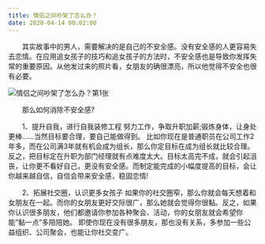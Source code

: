 ```yaml
---
title: 情侣之间吵架了怎么办？
date: 2020-04-14 00:02:00
---
```




　　其实故事中的男人，需要解决的是自己的不安全感。没有安全感的人更容易失去恋情。在应用追女孩子的技巧和追女孩子的方法时，不安全感也是导致你发挥失常的重要原因。从他发过来的照片看，女朋友的确很漂亮，所以他觉得不安全也很有必要。

![情侣之间吵架了怎么办？第1张](/img/36dda0d0fb88b5d5591ec9624f233493.jpg)

　　那么如何消除不安全感?

　　1、提升自我，进行自我装修工程 努力工作，争取升职加薪;锻炼身体，让身处更棒……当然目标要合理，要自己能做得到。 比如你现在是普通职员在公司工作2年多，而在公司满3年就有机会成为组长，那么你定目标在成为组长就比较合理。反之，把目标定在升职为部门经理就有点难度太大。目标太高完不成，就会引起沮丧，让你更不看好自己，更没有安全感。而制定能完成的小幅度提高的目标，会让你越来越自信，自信会带来安全感，稳固恋情!

　　2、拓展社交圈，认识更多女孩子 如果你的社交圈窄，那么你就会每天想着和女朋友在一起。而你的女朋友更好交际很广，那么她就会觉得你很黏。反之，如果你认识很多朋友，他们都邀请你参加各种聚会、活动，你的女朋友就会希望你能”黏一点”多陪陪她。 即使你现在没有很多朋友，那也没有关系，多参加一些公益组织、公司聚会，也能让你社交变广。